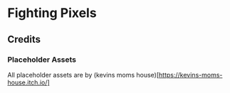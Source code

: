 # Fighting Pixels

## Credits
### Placeholder Assets
All placeholder assets are by (kevins moms house)[https://kevins-moms-house.itch.io/]
